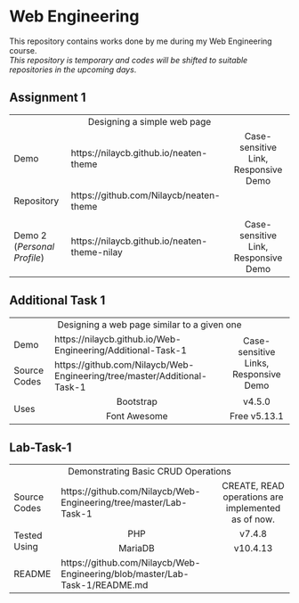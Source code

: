 # Web Engineering

This repository contains works done by me during my Web Engineering course. <br/>
_This repository is temporary and codes will be shifted to suitable repositories in the upcoming days_.

## Assignment 1

<div><table>
  <tr>
    <td colspan="3" align="center">Designing a simple web page</th>
  </tr>
  <tr>
    <td>Demo</td>
    <td>https://nilaycb.github.io/neaten-theme</td>
    <td align="center">Case-sensitive Link, Responsive Demo</td>
  </tr>
  <tr>
    <td>Repository</td>
    <td>https://github.com/Nilaycb/neaten-theme</td>
    <td></td>
  </tr>
  <tr>
    <td></td>
    <td></td>
    <td></td>
  </tr>
  <tr>
    <td>Demo 2 (<i>Personal Profile</i>)</td>
    <td>https://nilaycb.github.io/neaten-theme-nilay</td>
    <td align="center">Case-sensitive Link, Responsive Demo</td>
  </tr>
</table></div>

## Additional Task 1

<div><table>
  <tr>
    <td colspan="3" align="center">Designing a web page similar to a given one</th>
  </tr>
  <tr>
    <td>Demo</td>
    <td>https://nilaycb.github.io/Web-Engineering/Additional-Task-1</td>
    <td rowspan="2" align="center">Case-sensitive Links, Responsive Demo</td>
  </tr>
  <tr>
    <td>Source Codes</td>
    <td>https://github.com/Nilaycb/Web-Engineering/tree/master/Additional-Task-1</td>
  </tr>
  <tr>
    <td rowspan="2">Uses</td>
    <td align="center">Bootstrap</td>
    <td align="center">v4.5.0</td>
  </tr>
  <tr>
    <td align="center">Font Awesome</td>
    <td align="center">Free v5.13.1</td>
  </tr>
</table></div>

## Lab-Task-1

<div><table>
  <tr>
    <td colspan="3" align="center">Demonstrating Basic CRUD Operations</th>
  </tr>
  <tr>
    <td>Source Codes</td>
    <td>https://github.com/Nilaycb/Web-Engineering/tree/master/Lab-Task-1</td>
    <td align="center">CREATE, READ operations are implemented as of now.</td>
  </tr>
  <tr>
    <td rowspan="2">Tested Using</td>
    <td align="center">PHP</td>
    <td align="center">v7.4.8</td>
  </tr>
  <tr>
    <td align="center">MariaDB</td>
    <td align="center">v10.4.13</td>
  </tr>
  <tr>
    <td>README</td>
    <td>https://github.com/Nilaycb/Web-Engineering/blob/master/Lab-Task-1/README.md</td>
    <td></td>
  </tr>
</table></div>
